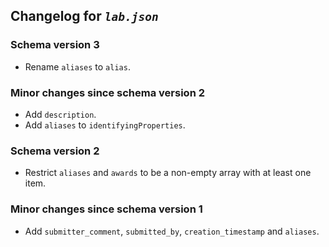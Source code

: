 ## Changelog for *`lab.json`*

### Schema version 3

* Rename `aliases` to `alias`.

### Minor changes since schema version 2

* Add `description`.
* Add `aliases` to `identifyingProperties`.

### Schema version 2

* Restrict `aliases` and `awards` to be a non-empty array with at least one item.

### Minor changes since schema version 1

* Add `submitter_comment`, `submitted_by`, `creation_timestamp` and `aliases`.
